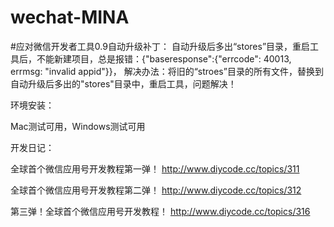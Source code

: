 # wechat-MINA

#应对微信开发者工具0.9自动升级补丁：
自动升级后多出“stores”目录，重启工具后，不能新建项目，总是报错：{"baseresponse":{"errcode": 40013, errmsg: "invalid appid"}}，
解决办法：将旧的“stroes”目录的所有文件，替换到自动升级后多出的"stores"目录中，重启工具，问题解决！

环境安装：

Mac测试可用，Windows测试可用

开发日记：

全球首个微信应用号开发教程第一弹！
http://www.diycode.cc/topics/311

全球首个微信应用号开发教程第二弹！
http://www.diycode.cc/topics/312

第三弹！全球首个微信应用号开发教程！
http://www.diycode.cc/topics/316

